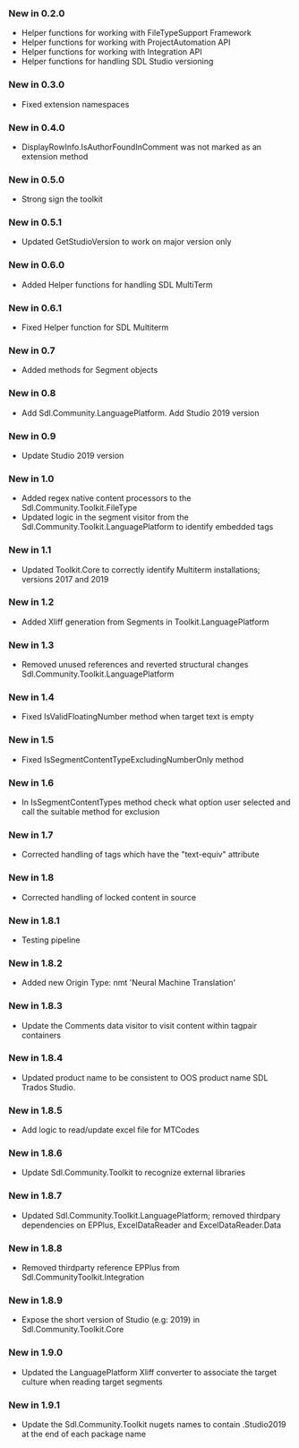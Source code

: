 ### New in 0.2.0

* Helper functions for working with FileTypeSupport Framework
* Helper functions for working with ProjectAutomation API
* Helper functions for working with Integration API
* Helper functions for handling SDL Studio versioning

### New in 0.3.0

* Fixed extension namespaces

### New in 0.4.0

* DisplayRowInfo.IsAuthorFoundInComment was not marked as an extension method

### New in 0.5.0

* Strong sign the toolkit

### New in 0.5.1

* Updated GetStudioVersion to work on major version only

### New in 0.6.0

* Added Helper functions for handling SDL MultiTerm

### New in 0.6.1

* Fixed Helper function for SDL Multiterm

### New in 0.7

* Added methods for Segment objects

### New in 0.8

* Add Sdl.Community.LanguagePlatform. Add Studio 2019 version

### New in 0.9

* Update Studio 2019 version

### New in 1.0

* Added regex native content processors to the Sdl.Community.Toolkit.FileType
* Updated logic in the segment visitor from the Sdl.Community.Toolkit.LanguagePlatform to identify embedded tags

### New in 1.1

* Updated Toolkit.Core to correctly identify Multiterm installations; versions 2017 and 2019

### New in 1.2

* Added Xliff generation from Segments in Toolkit.LanguagePlatform

### New in 1.3

* Removed unused references and reverted structural changes Sdl.Community.Toolkit.LanguagePlatform

### New in 1.4

* Fixed IsValidFloatingNumber method when target text is empty

### New in 1.5

* Fixed IsSegmentContentTypeExcludingNumberOnly method

### New in 1.6

* In IsSegmentContentTypes method check what option user selected and call the suitable method for exclusion

### New in 1.7

* Corrected handling of tags which have the "text-equiv" attribute

### New in 1.8

* Corrected handling of locked content in source

### New in 1.8.1

* Testing pipeline

### New in 1.8.2

* Added new Origin Type: nmt 'Neural Machine Translation'

### New in 1.8.3

* Update the Comments data visitor to visit content within tagpair containers

### New in 1.8.4
* Updated product name to be consistent to OOS product name SDL Trados Studio.

### New in 1.8.5
* Add logic to read/update excel file for MTCodes

### New in 1.8.6
* Update Sdl.Community.Toolkit to recognize external libraries

### New in 1.8.7
* Updated Sdl.Community.Toolkit.LanguagePlatform; removed thirdpary dependencies on EPPlus, ExcelDataReader and ExcelDataReader.Data

### New in 1.8.8
* Removed thirdparty reference EPPlus from Sdl.CommunityToolkit.Integration

### New in 1.8.9
* Expose the short version of Studio (e.g: 2019) in Sdl.Community.Toolkit.Core

### New in 1.9.0
* Updated the LanguagePlatform Xliff converter to associate the target culture when reading target segments

### New in 1.9.1
* Update the Sdl.Community.Toolkit nugets names to contain .Studio2019 at the end of each package name